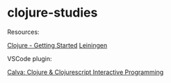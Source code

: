 # clojure-studies

Resources:

[Clojure - Getting Started](https://clojure.org/guides/getting_started)
[Leiningen](https://leiningen.org/#docs)


VSCode plugin:

[Calva: Clojure & Clojurescript Interactive Programming](https://marketplace.visualstudio.com/items?itemName=betterthantomorrow.calva)
